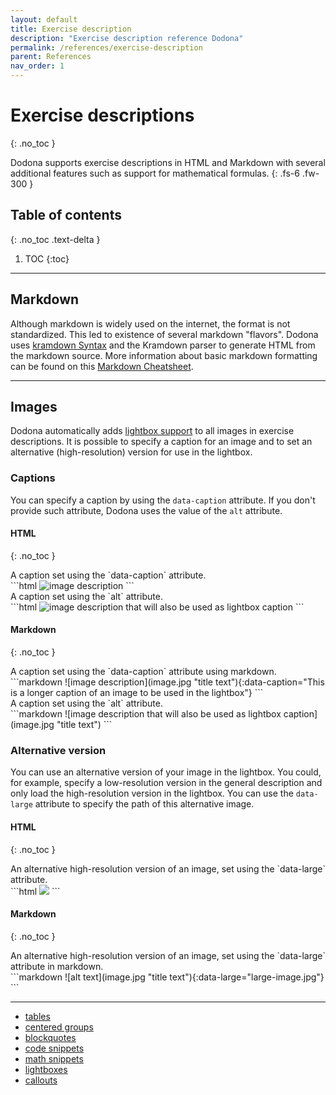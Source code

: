 ```yaml
---
layout: default
title: Exercise description
description: "Exercise description reference Dodona"
permalink: /references/exercise-description
parent: References
nav_order: 1
---
```


# Exercise descriptions
{: .no_toc }

Dodona supports exercise descriptions in HTML and Markdown with several additional features such as support for mathematical formulas.
{: .fs-6 .fw-300 }

## Table of contents
{: .no_toc .text-delta }

1. TOC
{:toc}

---

## Markdown

Although markdown is widely used on the internet, the format is not standardized. This led to existence of several markdown "flavors". Dodona uses [kramdown Syntax](http://kramdown.gettalong.org/syntax.html) and the Kramdown parser to generate HTML from the markdown source. More information about basic markdown formatting can be found on this [Markdown Cheatsheet](https://github.com/adam-p/markdown-here/wiki/Markdown-Cheatsheet#html).

---

## Images

Dodona automatically adds [lightbox support](https://en.wikipedia.org/wiki/Lightbox_(JavaScript)) to all images in exercise descriptions. It is possible to specify a caption for an image and to set an alternative (high-resolution) version for use in the lightbox.

### Captions

You can specify a caption by using the `data-caption` attribute. If you don't provide such attribute, Dodona uses the value of the `alt` attribute.

#### HTML
{: .no_toc }

<div class="code-example" markdown="1">
A caption set using the `data-caption` attribute.
</div>
```html
<img src="image.jpg" data-caption="This is a longer caption of an image to be used in the lightbox" alt="image description" />
```

<div class="code-example" markdown="1">
A caption set using the `alt` attribute.
</div>
```html
<img src="image.jpg" alt="image description that will also be used as lightbox caption" />
```

#### Markdown
{: .no_toc }

<div class="code-example" markdown="1">
A caption set using the `data-caption` attribute using markdown.
</div>
```markdown
![image description](image.jpg "title text"){:data-caption="This is a longer caption of an image to be used in the lightbox"}
```

<div class="code-example" markdown="1">
A caption set using the `alt` attribute.
</div>
```markdown
![image description that will also be used as lightbox caption](image.jpg "title text")
```

### Alternative version

You can use an alternative version of your image in the lightbox. You could, for example, specify a low-resolution version in the general description and only load the high-resolution version in the lightbox. You can use the `data-large` attribute to specify the path of this alternative image.

#### HTML
{: .no_toc }

<div class="code-example" markdown="1">
An alternative high-resolution version of an image, set using the `data-large` attribute.
</div>
```html
<img src="image.jpg" data-large="large-image.jpg" />
```

#### Markdown
{: .no_toc }

<div class="code-example" markdown="1">
An alternative high-resolution version of an image, set using the `data-large` attribute in markdown.
</div>
```markdown
![alt text](image.jpg "title text"){:data-large="large-image.jpg"}
```

---


- [tables](https://github.ugent.be/dodona/dodona/wiki/Feature:-tables)
- [centered groups](https://github.ugent.be/dodona/dodona/wiki/Feature:-centered-groups)
- [blockquotes](https://github.ugent.be/dodona/dodona/wiki/Feature:-blockquotes)
- [code snippets](https://github.ugent.be/dodona/dodona/wiki/Feature:-code-snippets)
- [math snippets](https://github.ugent.be/dodona/dodona/wiki/Feature:-math-snippets)
- [lightboxes](https://github.ugent.be/dodona/dodona/wiki/Feature:-lightboxes)
- [callouts](https://github.ugent.be/dodona/dodona/wiki/Feature:-callouts)

